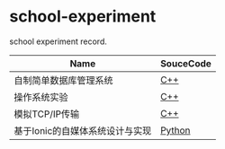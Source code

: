 # school-experiment

school experiment record.

| Name | SouceCode                                    |
| ------------ | -------------------------------------------- |
| 自制简单数据库管理系统 | [C++](./My-DBMS) |
| 操作系统实验 | [C++](./OperatingSystem) |
| 模拟TCP/IP传输 | [C++](./TCP-IP) |
| 基于Ionic的自媒体系统设计与实现 | [Python](./Lemo) |
